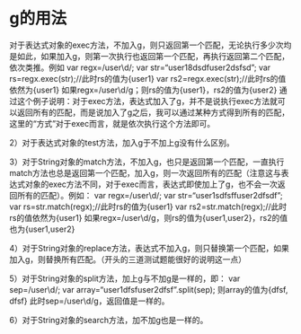 # g的用法

对于表达式对象的exec方法，不加入g，则只返回第一个匹配，无论执行多少次均是如此，如果加入g，则第一次执行也返回第一个匹配，再执行返回第二个匹配，依次类推。例如 
var regx=/user\d/; 
var str=“user18dsdfuser2dsfsd”; 
var rs=regx.exec(str);//此时rs的值为{user1} 
var rs2=regx.exec(str);//此时rs的值依然为{user1} 
如果regx=/user\d/g；则rs的值为{user1}，rs2的值为{user2} 
通过这个例子说明：对于exec方法，表达式加入了g，并不是说执行exec方法就可以返回所有的匹配，而是说加入了g之后，我可以通过某种方式得到所有的匹配，这里的“方式”对于exec而言，就是依次执行这个方法即可。 

2）对于表达式对象的test方法，加入g于不加上g没有什么区别。 

3）对于String对象的match方法，不加入g，也只是返回第一个匹配，一直执行match方法也总是返回第一个匹配，加入g，则一次返回所有的匹配（注意这与表达式对象的exec方法不同，对于exec而言，表达式即使加上了g，也不会一次返回所有的匹配）。例如： 
var regx=/user\d/; 
var str=“user1sdfsffuser2dfsdf”; 
var rs=str.match(regx);//此时rs的值为{user1} 
var rs2=str.match(regx);//此时rs的值依然为{user1} 
如果regx=/user\d/g，则rs的值为{user1,user2}，rs2的值也为{user1,user2} 

4）对于String对象的replace方法，表达式不加入g，则只替换第一个匹配，如果加入g，则替换所有匹配。（开头的三道测试题能很好的说明这一点） 

5）对于String对象的split方法，加上g与不加g是一样的，即： 
var sep=/user\d/; 
var array=“user1dfsfuser2dfsf”.split(sep); 
则array的值为{dfsf, dfsf} 
此时sep=/user\d/g，返回值是一样的。 

6）对于String对象的search方法，加不加g也是一样的。 